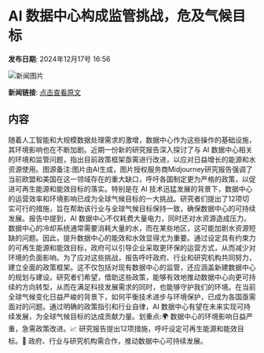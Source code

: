 # AI 数据中心构成监管挑战，危及气候目标

**发布日期**: 2024年12月17号 16:56

![新闻图片](https://pic.chinaz.com/picmap/202304071721480413_1.jpg)

**新闻链接**: [点击查看原文](https://www.aibase.com/zh/news/14038)

## 内容

随着人工智能和大规模数据处理需求的激增，数据中心作为这些操作的基础设施，其环境影响也在不断加剧。近期一份新的研究报告深入探讨了与 AI 数据中心相关的环境和监管问题，指出目前政策框架亟需进行改进，以应对日益增长的能源和水资源使用。图源备注:图片由AI生成，图片授权服务商Midjourney研究报告强调了当前欧盟和美国在这一领域存在的重大缺口，呼吁各国制定更为严格的政策，以促进可再生能源和能效目标的落实。特别是在 AI 技术迅猛发展的背景下，数据中心的运营效率和环境影响已成为全球气候目标的一大挑战。研究者们提出了12项切实可行的措施，旨在帮助该行业与全球气候目标保持一致，确保数据中心的可持续发展。报告中提到，AI 数据中心不仅耗费大量电力，同时还对水资源造成压力。数据中心的冷却系统通常需要消耗大量的水，而在某些地区，这可能加剧水资源短缺的问题。因此，提升数据中心的能效和水效显得尤为重要。通过设定具有约束力的可再生能源和能效目标，政府可以引导企业采取更环保的运营方式，从而减少对环境的负面影响。为了应对这些挑战，报告呼吁政府、行业和研究机构共同努力，建立全面的政策框架。这不仅包括对现有数据中心的监管，还应涵盖新建数据中心的规划与建设。研究者们希望，借助这些政策，能够有效地推动数据中心向更可持续的方向转型，从而在满足科技发展需求的同时，也能够守护我们的环境。在当前全球气候变化日益严峻的背景下，如何平衡技术进步与环境保护，已成为各国亟需面对的问题。通过明确的政策指引和行业自律，AI 数据中心有望在未来实现可持续发展，为全球气候目标的达成贡献力量。划重点:🌍 数据中心的环境影响日益严重，急需政策改进。📈 研究报告提出12项措施，呼吁设定可再生能源和能效目标。🤝 政府、行业与研究机构需合作，推动数据中心可持续发展。
